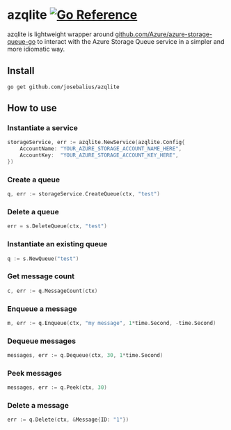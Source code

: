 # azqlite [![Go Reference](https://pkg.go.dev/badge/github.com/josebalius/azqlite.svg)](https://pkg.go.dev/github.com/josebalius/azqlite)

azqlite is lightweight wrapper around [github.com/Azure/azure-storage-queue-go](https://github.com/Azure/azure-storage-queue-go) to interact with the Azure Storage Queue service in a simpler and more idiomatic way.

## Install

```
go get github.com/josebalius/azqlite
```

## How to use

### Instantiate a service 
```go
storageService, err := azqlite.NewService(azqlite.Config{
	AccountName: "YOUR_AZURE_STORAGE_ACCOUNT_NAME_HERE",
	AccountKey:  "YOUR_AZURE_STORAGE_ACCOUNT_KEY_HERE",
})
```

### Create a queue
```go
q, err := storageService.CreateQueue(ctx, "test")
```

### Delete a queue
```go
err = s.DeleteQueue(ctx, "test")
```

### Instantiate an existing queue
```go
q := s.NewQueue("test")
```

### Get message count
```go
c, err := q.MessageCount(ctx)
```

### Enqueue a message
```go
m, err := q.Enqueue(ctx, "my message", 1*time.Second, -time.Second)
```

### Dequeue messages
```go
messages, err := q.Dequeue(ctx, 30, 1*time.Second)
```

### Peek messages
```go
messages, err := q.Peek(ctx, 30)
```

### Delete a message
```go
err := q.Delete(ctx, &Message{ID: "1"})
```
